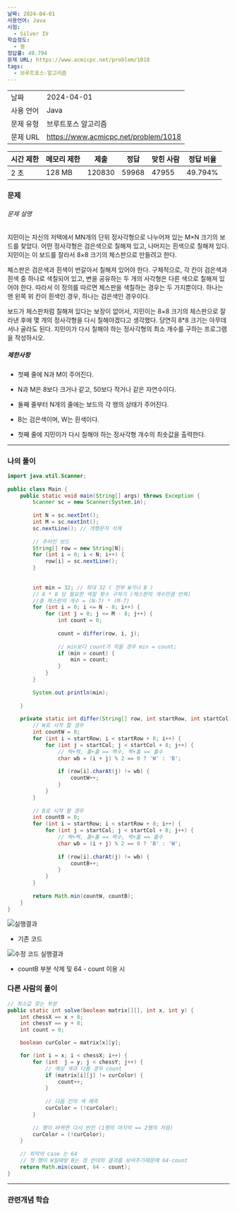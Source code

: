 ```yaml
---
날짜: 2024-04-01
사용언어: Java
시험:
  - Silver IV
학습정도:
  - 중
정답률: 49.794
문제 URL: https://www.acmicpc.net/problem/1018
tags:
  - 브루트포스-알고리즘
---
```

|        |                                      |
| ------ | ------------------------------------ |
| 날짜     | 2024-04-01                           |
| 사용 언어  | Java                                 |
| 문제 유형  | 브루트포스 알고리즘                           |
| 문제 URL | https://www.acmicpc.net/problem/1018 |

| 시간 제한 | 메모리 제한 | 제출     | 정답    | 맞힌 사람 | 정답 비율   |
| ----- | ------ | ------ | ----- | ----- | ------- |
| 2 초   | 128 MB | 120830 | 59968 | 47955 | 49.794% |

### 문제

###### 문제 설명
지민이는 자신의 저택에서 MN개의 단위 정사각형으로 나누어져 있는 M×N 크기의 보드를 찾았다. 어떤 정사각형은 검은색으로 칠해져 있고, 나머지는 흰색으로 칠해져 있다. 지민이는 이 보드를 잘라서 8×8 크기의 체스판으로 만들려고 한다.

체스판은 검은색과 흰색이 번갈아서 칠해져 있어야 한다. 구체적으로, 각 칸이 검은색과 흰색 중 하나로 색칠되어 있고, 변을 공유하는 두 개의 사각형은 다른 색으로 칠해져 있어야 한다. 따라서 이 정의를 따르면 체스판을 색칠하는 경우는 두 가지뿐이다. 하나는 맨 왼쪽 위 칸이 흰색인 경우, 하나는 검은색인 경우이다.

보드가 체스판처럼 칠해져 있다는 보장이 없어서, 지민이는 8×8 크기의 체스판으로 잘라낸 후에 몇 개의 정사각형을 다시 칠해야겠다고 생각했다. 당연히 8*8 크기는 아무데서나 골라도 된다. 지민이가 다시 칠해야 하는 정사각형의 최소 개수를 구하는 프로그램을 작성하시오.

##### 제한사항
- 첫째 줄에 N과 M이 주어진다. 
- N과 M은 8보다 크거나 같고, 50보다 작거나 같은 자연수이다. 
- 둘째 줄부터 N개의 줄에는 보드의 각 행의 상태가 주어진다. 
- B는 검은색이며, W는 흰색이다.

- 첫째 줄에 지민이가 다시 칠해야 하는 정사각형 개수의 최솟값을 출력한다.

---

### 나의 풀이

```java
import java.util.Scanner;  
  
public class Main {  
    public static void main(String[] args) throws Exception {  
        Scanner sc = new Scanner(System.in);  
  
        int N = sc.nextInt();  
        int M = sc.nextInt();  
        sc.nextLine(); // 개행문자 삭제  
  
        // 주어진 보드  
        String[] row = new String[N];  
        for (int i = 0; i < N; i++) {  
            row[i] = sc.nextLine();  
        }  
  
  
        int min = 32; // 최대 32 ( 전부 W거나 B )  
        // 8 * 8 당 필요한 색칠 횟수 구하기 (체스판의 개수만큼 반복)  
        //총 체스판의 개수 = (N-7) * (M-7)        
        for (int i = 0; i <= N - 8; i++) {  
            for (int j = 0; j <= M - 8; j++) {  
                int count = 0;  
  
                count = differ(row, i, j);  
  
                // min보다 count가 작을 경우 min = count;                
                if (min > count) {  
                    min = count;  
                }  
            }  
        }  
  
        System.out.println(min);  
  
    }  
  
    private static int differ(String[] row, int startRow, int startCol) {  
        // W로 시작 할 경우  
        int countW = 0;  
        for (int i = startRow; i < startRow + 8; i++) {  
            for (int j = startCol; j < startCol + 8; j++) {  
                // 짝+짝, 홀+홀 == 짝수, 짝+홀 == 홀수  
                char wb = (i + j) % 2 == 0 ? 'W' : 'B';  
  
                if (row[i].charAt(j) != wb) {  
                    countW++;  
                }  
            }  
        }  
  
        // B로 시작 할 경우  
        int countB = 0;  
        for (int i = startRow; i < startRow + 8; i++) {  
            for (int j = startCol; j < startCol + 8; j++) {  
                // 짝+짝, 홀+홀 == 짝수, 짝+홀 == 홀수  
                char wb = (i + j) % 2 == 0 ? 'B' : 'W';  
  
                if (row[i].charAt(j) != wb) {  
                    countB++;  
                }  
            }  
        }  
  
        return Math.min(countW, countB);  
    }  
}
```

![실행결과](/assets/CodingTest/B1018.png)
- 기존 코드

![수정 코드 실행결과](/assets/CodingTest/B1018-수정.png)
- countB 부분 삭제 및 64 - count 이용 시
### 다른 사람의 풀이

```java
// 최소값 찾는 부분
public static int solve(boolean matrix[][], int x, int y) {
	int chessX == x + 8;
	int chessY == y + 8;
	int count = 0;

	boolean curColor = matrix[x][y];

	for (int i = x; i < chessX; i++) {
		for (int  j = y; j < chessY; j++) {
			// 예상 색과 다를 경우 count
			if (matrix[i][j] != curColor) {
				count++;
			}
			
			// 다음 칸의 색 예측
			curColor = (!curColor);
		}
		
		// 행이 바뀌면 다시 반전 (1행의 마지막 == 2행의 처음)
		curColor = (!curColor);
	}
	
	// 최악의 case 는 64
	// 첫 행이 W일때랑 B는 정 반대의 결과를 보여주기때문에 64-count
	return Math.min(count, 64 - count);
}
```


---
### 관련개념 학습
